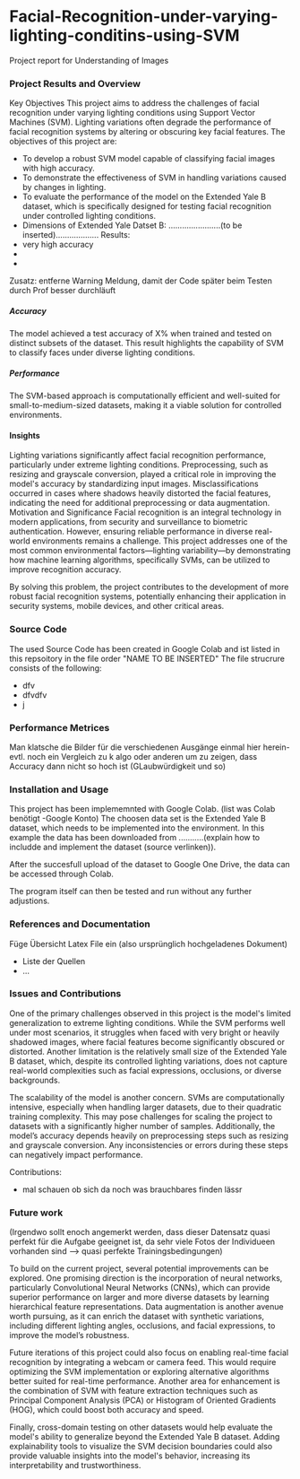 # Facial-Recognition-under-varying-lighting-conditins-using-SVM
Project report for Understanding of Images

### Project Results and Overview
Key Objectives
This project aims to address the challenges of facial recognition under varying lighting conditions using Support Vector Machines (SVM). Lighting variations often degrade the performance of facial recognition systems by altering or obscuring key facial features. The objectives of this project are:

- To develop a robust SVM model capable of classifying facial images with high accuracy.
- To demonstrate the effectiveness of SVM in handling variations caused by changes in lighting.
- To evaluate the performance of the model on the Extended Yale B dataset, which is specifically designed for testing facial recognition under controlled lighting conditions.
- Dimensions of Extended Yale Datset B: .......................(to be inserted)...................
Results:
- very high accuracy
-
-
Zusatz: entferne Warning Meldung, damit der Code später beim Testen durch Prof besser durchläuft

##### Accuracy
The model achieved a test accuracy of X% when trained and tested on distinct subsets of the dataset. This result highlights the capability of SVM to classify faces under diverse lighting conditions.
##### Performance
The SVM-based approach is computationally efficient and well-suited for small-to-medium-sized datasets, making it a viable solution for controlled environments.
#### Insights
Lighting variations significantly affect facial recognition performance, particularly under extreme lighting conditions.
Preprocessing, such as resizing and grayscale conversion, played a critical role in improving the model's accuracy by standardizing input images.
Misclassifications occurred in cases where shadows heavily distorted the facial features, indicating the need for additional preprocessing or data augmentation.
Motivation and Significance
Facial recognition is an integral technology in modern applications, from security and surveillance to biometric authentication. However, ensuring reliable performance in diverse real-world environments remains a challenge. This project addresses one of the most common environmental factors—lighting variability—by demonstrating how machine learning algorithms, specifically SVMs, can be utilized to improve recognition accuracy.

By solving this problem, the project contributes to the development of more robust facial recognition systems, potentially enhancing their application in security systems, mobile devices, and other critical areas.





### Source Code
The used Source Code has been created in Google Colab and ist listed in this repsoitory in the file order "NAME TO BE INSERTED"
The file strucrure consists of the following:
- dfv
- dfvdfv
- j

### Performance Metrices
Man klatsche die Bilder für die verschiedenen Ausgänge einmal hier herein- evtl. noch ein Vergleich zu k algo oder anderen um zu zeigen, dass Accuracy dann nicht so hoch ist (GLaubwürdigkeit und so)

### Installation and Usage
This project has been implememnted with Google Colab.   (list was Colab benötigt -Google Konto)
The choosen data set is the Extended Yale B dataset, which needs to be implemented into the environment. In this example the data has been downloaded from ...........(explain how to includde and implement the dataset (source verlinken)).

After the succesfull upload of the dataset to Google One Drive, the data can be accessed through Colab.

The program itself can then be tested and run without any further adjustions.


### References and Documentation
Füge Übersicht Latex File ein (also ursprünglich hochgeladenes Dokument)
- Liste der Quellen
- ...

### Issues and Contributions
One of the primary challenges observed in this project is the model's limited generalization to extreme lighting conditions. While the SVM performs well under most scenarios, it struggles when faced with very bright or heavily shadowed images, where facial features become significantly obscured or distorted. Another limitation is the relatively small size of the Extended Yale B dataset, which, despite its controlled lighting variations, does not capture real-world complexities such as facial expressions, occlusions, or diverse backgrounds.

The scalability of the model is another concern. SVMs are computationally intensive, especially when handling larger datasets, due to their quadratic training complexity. This may pose challenges for scaling the project to datasets with a significantly higher number of samples. Additionally, the model’s accuracy depends heavily on preprocessing steps such as resizing and grayscale conversion. Any inconsistencies or errors during these steps can negatively impact performance.

Contributions:
- mal schauen ob sich da noch was brauchbares finden lässr

### Future work
(Irgendwo sollt enoch angemerkt werden, dass dieser Datensatz quasi perfekt für die Aufgabe geeignet ist, da sehr viele Fotos der Individueen vorhanden sind --> quasi perfekte Trainingsbedingungen)

To build on the current project, several potential improvements can be explored. One promising direction is the incorporation of neural networks, particularly Convolutional Neural Networks (CNNs), which can provide superior performance on larger and more diverse datasets by learning hierarchical feature representations. Data augmentation is another avenue worth pursuing, as it can enrich the dataset with synthetic variations, including different lighting angles, occlusions, and facial expressions, to improve the model’s robustness.

Future iterations of this project could also focus on enabling real-time facial recognition by integrating a webcam or camera feed. This would require optimizing the SVM implementation or exploring alternative algorithms better suited for real-time performance. Another area for enhancement is the combination of SVM with feature extraction techniques such as Principal Component Analysis (PCA) or Histogram of Oriented Gradients (HOG), which could boost both accuracy and speed.

Finally, cross-domain testing on other datasets would help evaluate the model's ability to generalize beyond the Extended Yale B dataset. Adding explainability tools to visualize the SVM decision boundaries could also provide valuable insights into the model's behavior, increasing its interpretability and trustworthiness.
